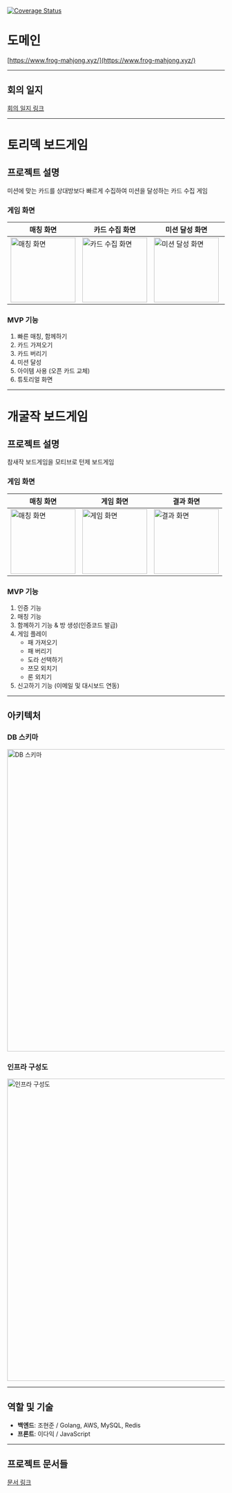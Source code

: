 [![Coverage Status](https://coveralls.io/repos/github/JokerTrickster/frog_mahjong_game/badge.svg)](https://coveralls.io/github/JokerTrickster/frog_mahjong_game)

# 도메인
[https://www.frog-mahjong.xyz/](https://www.frog-mahjong.xyz/)

---

## 회의 일지
[회의 일지 링크](https://github.com/JokerTrickster/frog_mahjong_game/wiki/%ED%9A%8C%EC%9D%98-%EC%9D%BC%EC%A7%80)

---

# 토리덱 보드게임

## 프로젝트 설명
미션에 맞는 카드를 상대방보다 빠르게 수집하여 미션을 달성하는 카드 수집 게임

### 게임 화면

| 매칭 화면 | 카드 수집 화면 | 미션 달성 화면 | 결과 화면 |
|-----------|----------------|----------------|-----------|
| <img src="https://github.com/user-attachments/assets/03b12b4f-a216-4aec-8ce0-ae855208f72f" alt="매칭 화면" width="150"/> | <img src="https://github.com/user-attachments/assets/fed6603f-7d46-428a-ac84-4ef7ae115f66" alt="카드 수집 화면" width="150"/> | <img src="https://github.com/user-attachments/assets/a9073b44-5987-4fa0-9376-7e84ff6d2af5" alt="미션 달성 화면" width="150"/> | <img src="https://github.com/user-attachments/assets/92e773f2-988d-4796-8816-91805d6b615e" alt="결과 화면" width="150"/> |

### MVP 기능
1. 빠른 매칭, 함께하기  
2. 카드 가져오기  
3. 카드 버리기  
4. 미션 달성  
5. 아이템 사용 (오픈 카드 교체)  
6. 튜토리얼 화면  

---

# 개굴작 보드게임

## 프로젝트 설명
참새작 보드게임을 모티브로 턴제 보드게임

### 게임 화면

| 매칭 화면 | 게임 화면 | 결과 화면 |
|-----------|-----------|-----------|
| <img src="https://github.com/user-attachments/assets/03b12b4f-a216-4aec-8ce0-ae855208f72f" alt="매칭 화면" width="150"/> | <img src="https://github.com/user-attachments/assets/6539470b-12b9-4857-ac4c-6a9afe8d45ab" alt="게임 화면" width="150"/> | <img src="https://github.com/user-attachments/assets/2a8238e2-61a4-42d1-a23d-3b6a9d0b3583" alt="결과 화면" width="150"/> |

### MVP 기능
1. 인증 기능  
2. 매칭 기능  
3. 함께하기 기능 & 방 생성(인증코드 발급)  
4. 게임 플레이  
    - 패 가져오기  
    - 패 버리기  
    - 도라 선택하기  
    - 쯔모 외치기  
    - 론 외치기  
5. 신고하기 기능 (이메일 및 대시보드 연동)  

---

## 아키텍처

### DB 스키마
<img src="https://github.com/user-attachments/assets/9da7f847-e047-4d50-886d-cb52f06bc54c" alt="DB 스키마" width="700"/>

### 인프라 구성도
<img src="https://github.com/JokerTrickster/frog_mahjong_game/assets/140731661/74245fc3-d3cb-4d06-a9c3-022ec4514c8f" alt="인프라 구성도" width="700"/>

---

## 역할 및 기술
- **백엔드**: 조현준 / Golang, AWS, MySQL, Redis  
- **프론트**: 이다익 / JavaScript  

---

## 프로젝트 문서들
[문서 링크](https://drive.google.com/drive/folders/1km1pTM_KVxDrc0HCSJ-pdL-DT5wblw1D?usp=drive_link)
